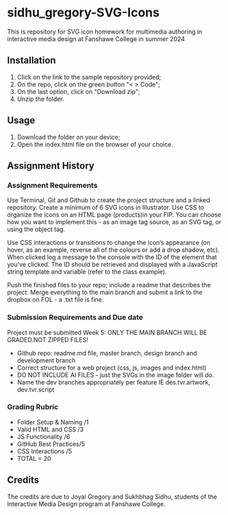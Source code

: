 # sidhu_gregory-SVG-Icons
This is repository for SVG icon homework for multimedia authoring in interactive media design at Fanshawe College in summer 2024



## Installation
1. Click on the link to the sample repository provided;
2. On the repo, click on the green button "< > Code";
3. On the last option, click on "Download zip";
4. Unzip the folder.

## Usage
1. Download the folder on your device;
2. Open the index.html file on the browser of your choice.

## Assignment History


### Assignment Requirements
Use Terminal, Git and Github to create the project structure and a linked repository. Create a minimum of 6 SVG icons in Illustrator. Use
CSS to organize the icons on an HTML page (products)in your FIP. You can choose how you want to implement this - as an image tag
source, as an SVG tag, or using the object tag.

Use CSS interactions or transitions to change the icon’s appearance (on hover, as an example, reverse all of the colours or add a drop
shadow, etc). When clicked log a message to the console with the ID of the element that you’ve clicked. The ID should be retrieved and
displayed with a JavaScript string template and variable (refer to the class example).

Push the finished files to your repo; include a readme that describes the project. Merge everything to the main branch and submit a link to the dropbox on FOL - a .txt file is fine.

### Submission Requirements and Due date
Project must be submitted Week 5: ONLY THE MAIN BRANCH WILL BE GRADED.NOT ZIPPED FILES!
- Github repo: readme.md file, master branch, design branch and development branch
- Correct structure for a web project (css, js, images and index.html)
- DO NOT INCLUDE AI FILES - just the SVGs in the image folder will do.
- Name the dev branches appropriately per feature IE des.tvr.artwork, dev.tvr.script

### Grading Rubric
- Folder Setup & Naming /1
- Valid HTML and CSS /3
- JS Functionality /6
- GitHub Best Practices/5
- CSS Interactions /5
- TOTAL = 20

## Credits
The credits are due to Joyal Gregory and Sukhbhag Sidhu, students of the Interactive Media Design program at Fanshawe College.